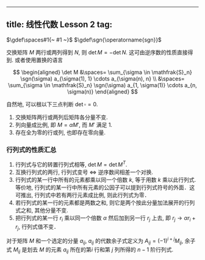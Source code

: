 
---
title: 线性代数 Lesson 2
tag: [](/index.md)
---

$\gdef\spaces#1{~ #1 ~}$
$\gdef\sgn{\operatorname{sgn}}$

交换矩阵 $M$ 两行或两列得到 $N$, 则 $\det M = -\det N$. 这可由逆序数的性质直接得到. 或者使用置换的语言 

$$
\begin{aligned}
\det M 
&\spaces= \sum_{\sigma \in \mathfrak{S}_n} \sgn(\sigma) a_{\sigma(1), 1} \cdots a_{\sigma(n), n} \\ 
&\spaces= \sum_{\sigma \in \mathfrak{S}_n} \sgn(\sigma) a_{1, \sigma(1)} \cdots a_{n, \sigma(n)}
\end{aligned}
$$

自然地, 可以根以下三点判断 $\det \square = 0$. 

1. 交换矩阵两行或两列后矩阵各分量不变. 
1. 列向量成比例, 即 $M = \alpha M'$, 而 $M'$ 满足 1.
1. 存在全为零的行或列, 也即存在零向量. 

### 行列式的性质汇总

1. 行列式与它的转置行列式相等, $\det M = \det M^T$.
1. 互换行列式的两行, 行列式变号 $\iff$ 逆序数间相差一个对换. 
1. 行列式的某一行中所有的元素都乘以同一个倍数 $k$, 等于用数 $k$ 乘以此行列式. 等价地, 行列式的某一行中所有元素的公因子可以提到行列式符号的外面．这可推出, 行列式中若有两行元素成比例, 则此行列式为零．
1. 若行列式的某一行的元素都是两数之和, 则它是两个按此分量加法展开的行列式之和, 其他分量不变.  
1. 把行列式的某一行 $r_i$ 乘以同一个倍数 $\alpha$ 然后加到另一行 $r_j$ 上去, 即 $r_j \to \alpha r_i + r_j$, 行列式值不变．

对于矩阵 $M$ 和一个选定的分量 $a_{ij}$, $a_{ij}$ 的代数余子式定义为 $A_{ij} = (-1)^{i+j}M_{ij}$, 余子式 $M_{ij}$ 是划去 $M$ 的元素 $a_{ij}$ 所在的第$i$ 行和第 $j$ 列所得的 $n-1$ 阶行列式. 

